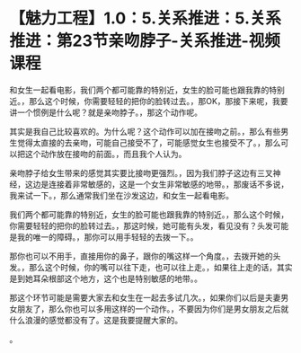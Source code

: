# 【魅力工程】1.0：5.关系推进：5.关系推进：第23节亲吻脖子-关系推进-视频课程

和女生一起看电影，我们两个都可能靠的特别近，女生的脸可能也跟我靠的特别近。，那么这个时候，你需要轻轻的把你的脸转过去。，那OK，那接下来呢，我要讲一个惯例是什么呢？就是亲吻脖子。，那这个动作呢。

其实是我自己比较喜欢的。为什么呢？这个动作可以加在接吻之前。，那么有些男生觉得太直接的去亲吻，可能自己接受不了，可能感觉女生也接受不了。，那么可以把这个动作放在接吻的前面。，而且我个人认为。

亲吻脖子给女生带来的感觉其实要比接吻更强烈。，因为我们脖子这边有三叉神经，这边是连接着非常敏感的，这是一个女生非常敏感的地带。，那废话不多说，我来试一下。，那么通常我们坐在沙发这边，和女生一起看电影。

我们两个都可能靠的特别近，女生的脸可能也跟我靠的特别近。，那么这个时候，你需要轻轻的把你的脸转过去。，那这时候，她可能有头发，看见没有？头发可能是我的唯一的障碍。，那你可以用手轻轻的去拨一下。。

那你也可以不用手，直接用你的鼻子，跟你的嘴这样一个角度。，去拨开她的头发。，那么这个时候，你的嘴可以往下走，也可以往上走。，如果往上走的话，其实是到她耳朵根部这个地方，这个也是特别敏感的地带。。

那这个环节可能是需要大家去和女生在一起去多试几次。，如果你们以后是夫妻男女朋友了，那么你也可以多用这样的一个动作。，不要因为你们是男女朋友之后就什么浪漫的感觉都没有了。这是我要提醒大家的。

。